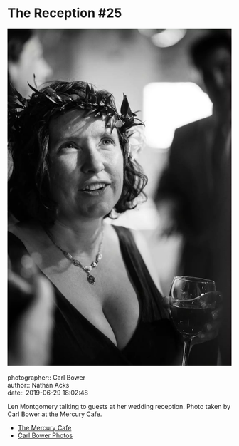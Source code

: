 # The Reception #25

![Len Montgomery talking to guests at her wedding reception](assets/2019-06-29-set-3-the-reception-25.webp)

photographer:: Carl Bower  
author:: Nathan Acks  
date:: 2019-06-29 18:02:48

Len Montgomery talking to guests at her wedding reception. Photo taken by Carl Bower at the Mercury Cafe.

* [The Mercury Cafe](http://mercurycafe.com)
* [Carl Bower Photos](https://carlbowerphotos.com)
